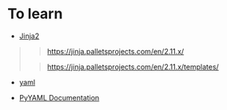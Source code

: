 # To learn


* [Jinja2](https://www.youtube.com/playlist?list=PLA0M1Bcd0w8wfmtElObQrBbZjY6XeA06U)
>> https://jinja.palletsprojects.com/en/2.11.x/
>
>> https://jinja.palletsprojects.com/en/2.11.x/templates/
* [yaml](https://yaml.org/)

* [PyYAML Documentation](https://pyyaml.org/wiki/PyYAMLDocumentation)
